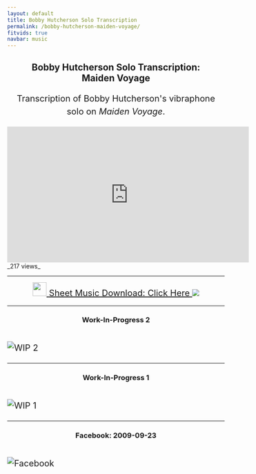 ```yaml
---
layout: default
title: Bobby Hutcherson Solo Transcription
permalink: /bobby-hutcherson-maiden-voyage/
fitvids: true
navbar: music
---
```

<!-- #TODO: move to an external stylesheet -->
<style>
div.lead {
    margin-right: auto;
    margin-left: auto;
    max-width: 680px;
    text-align: center;
}
h2 {
    text-align: center;
}
h3 {
    text-align: center;
    margin-bottom: 40px;
}
p {
    font-size: 20px;
    line-height: 30px;
}
div.center {
    font-size: 20px;
    line-height: 30px;
    text-align: center;
}
</style>

## Bobby Hutcherson Solo Transcription: Maiden&nbsp;Voyage
<div class="lead">
    <p>
        Transcription of Bobby Hutcherson's vibraphone solo on <em>Maiden&nbsp;Voyage</em>.
    </p>
</div>
<iframe width="560" height="315" src="https://www.youtube.com/embed/XTc1-FBiTEk"
        frameborder="0" allowfullscreen>
</iframe>
_217 views_

<hr>

<div class="center">
<a
href="../assets/maiden-voyage/bobby-hutcherson-maiden-voyage.pdf">
<img src="../assets/img/icons/pdf-0-128.png" width="32px">
<span>Sheet Music Download: Click Here</span>
<img src="../assets/maiden-voyage/bobby-hutcherson-00.png">
</a>
</div>

<hr>

### Work-In-Progress 2
![WIP 2](../assets/maiden-voyage/working-02.png)

<hr>

### Work-In-Progress 1
![WIP 1](../assets/maiden-voyage/working-01.png)

<hr>

### Facebook: 2009-09-23
![Facebook](../assets/maiden-voyage/fb-2009-09-23.png)

<!-- #TODO: display number of video views -->
<!-- fetch via YouTube API and generate dynamically via JavaScript -->
